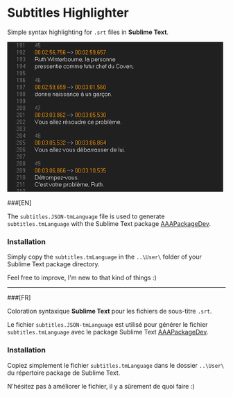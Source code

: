 # Subtitles Highlighter

Simple syntax highlighting for `.srt` files in **Sublime Text**.

![](subtitles.png)

###[EN]

The `subtitles.JSON-tmLanguage` file is used to generate `subtitles.tmLanguage` with the Sublime Text package [AAAPackageDev](https://github.com/SublimeText/AAAPackageDev).

### Installation
Simply copy the `subtitles.tmLanguage` in the `..\User\` folder of your Sublime Text package directory.

Feel free to improve, I'm new to that kind of things :)

----

###[FR]

Coloration syntaxique **Sublime Text** pour les fichiers de sous-titre `.srt`.

Le fichier `subtitles.JSON-tmLanguage` est utilisé pour générer le fichier `subtitles.tmLanguage` avec le package Sublime Text [AAAPackageDev](https://github.com/SublimeText/AAAPackageDev).

### Installation
Copiez simplement le fichier `subtitles.tmLanguage` dans le dossier `..\User\` du répertoire package de Sublime Text.

N'hésitez pas à améliorer le fichier, il y a sûrement de quoi faire :)
